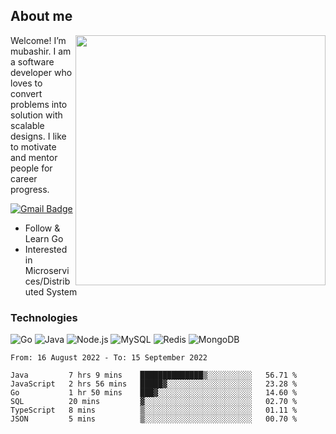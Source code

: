 ## About me

<img align="right" src="https://github-readme-stats-zhiwei-feng.vercel.app/api?username=mub4shir&show_icons=true" width="400" />

Welcome! I’m mubashir. I am a software developer who loves to convert problems into solution with scalable designs. I like to motivate and mentor people for career progress.

[![Gmail Badge](https://img.shields.io/badge/-mubashir11131719@gmail.com-c14438?style=flat-square&logo=Gmail&logoColor=white&link=mailto:mubashir11131719@gmail.com)](mailto:mubashir11131719@gmail.com)




- Follow & Learn Go
- Interested in Microservices/Distributed System


### Technologies
![Go](https://img.shields.io/badge/-Go-000000?style=flat-square&logo=go)
![Java](https://img.shields.io/badge/-Java-E34A86?style=flat-square&logo=java)
![Node.js](https://img.shields.io/badge/-Node.js-000000?style=flat-square&logo=node.js)
![MySQL](https://img.shields.io/badge/-MySQL-orange?style=flat-square&logo=MySQL)
![Redis](https://img.shields.io/badge/-Redis-black?style=flat-square&logo=Redis)
![MongoDB](https://img.shields.io/badge/-MongoDB-000000?style=flat-square&logo=mongodb)






<!--START_SECTION:waka-->

```text
From: 16 August 2022 - To: 15 September 2022

Java         7 hrs 9 mins    ██████████████▒░░░░░░░░░░   56.71 %
JavaScript   2 hrs 56 mins   █████▓░░░░░░░░░░░░░░░░░░░   23.28 %
Go           1 hr 50 mins    ███▓░░░░░░░░░░░░░░░░░░░░░   14.60 %
SQL          20 mins         ▓░░░░░░░░░░░░░░░░░░░░░░░░   02.70 %
TypeScript   8 mins          ▒░░░░░░░░░░░░░░░░░░░░░░░░   01.11 %
JSON         5 mins          ▒░░░░░░░░░░░░░░░░░░░░░░░░   00.70 %
```

<!--END_SECTION:waka-->
</p>


